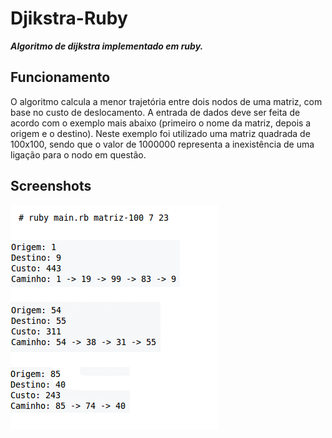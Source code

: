 Djikstra-Ruby
=============

***Algoritmo de dijkstra implementado em ruby.***

Funcionamento
-------------

O algoritmo calcula a menor trajetória entre dois nodos de uma matriz, com base no custo de deslocamento. A entrada de dados deve ser feita de acordo com o exemplo mais abaixo (primeiro o nome da matriz, depois a origem e o destino). Neste exemplo foi utilizado uma matriz quadrada de 100x100, sendo que o valor de 1000000 representa a inexistência de uma ligação para o nodo em questão.

Screenshots
-------------

![Alt text](/Screenshot/sample1.png)
